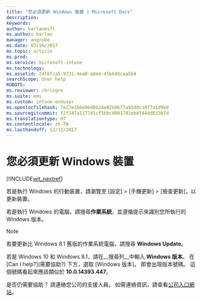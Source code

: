 ```yaml
---
title: "您必須更新 Windows 裝置 | Microsoft Docs"
description: 
keywords: 
author: barlanmsft
ms.author: barlan
manager: angrobe
ms.date: 03/16/2017
ms.topic: article
ms.prod: 
ms.service: microsoft-intune
ms.technology: 
ms.assetid: 2df6fca5-9731-4ea0-a8ee-45b648caa5b4
searchScope: User help
ROBOTS: 
ms.reviewer: chrisgre
ms.suite: ems
ms.custom: intune-enduser
ms.openlocfilehash: 7e27e1bbe9b48b24e02b9b77a93ddc10f7a1d9b0
ms.sourcegitcommit: f2f147a1177d1cf5bbc8001701eb8f44dd833b7d
ms.translationtype: HT
ms.contentlocale: zh-TW
ms.lasthandoff: 12/12/2017
---
```

# <a name="you-need-to-update-your-windows-device"></a>您必須更新 Windows 裝置

[!INCLUDE[wit_nextref](includes/end-user-os-update-guidance.md)]

若是執行 Windows 的行動裝置，請瀏覽至 [設定] > [手機更新] > [檢查更新]，以更新裝置。

若是執行 Windows 的電腦，請搜尋**作業系統**，並遵循提示來識別您所執行的 Windows 版本。

> [!Note]
> 若要更新比 Windows 8.1 舊版的作業系統電腦，請搜尋 **Windows Update**。

若是 Windows 10 和 Windows 8.1，請在__搜尋列__中輸入 __Windows 版本__。 在 [Can I help?]\(需要協助?) 下方，選取 [Windows 版本]。 即會出現版本號碼。 這個號碼看起來應該類似於 __10.0.14393.447__。

是否仍需要協助？ 請連絡您公司的支援人員。 如需連絡資訊，請查看[公司入口網站](https://portal.manage.microsoft.com#HelpDeskDialog)。

